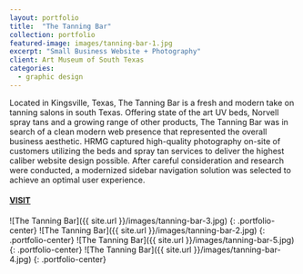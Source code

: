 ```yaml
---
layout: portfolio
title:  "The Tanning Bar"
collection: portfolio
featured-image: images/tanning-bar-1.jpg
excerpt: "Small Business Website + Photography"
client: Art Museum of South Texas
categories:
  - graphic design
---
```


Located in Kingsville, Texas, The Tanning Bar is a fresh and modern take on tanning salons in south Texas. Offering state of the art UV beds, Norvell spray tans and a growing range of other products, The Tanning Bar was in search of a clean modern web presence that represented the overall business aesthetic. HRMG captured high-quality photography on-site of customers utilizing the beds and spray tan services to deliver the highest caliber website design possible. After careful consideration and research were conducted, a modernized sidebar navigation solution was selected to achieve an optimal user experience.

#### [VISIT](https://www.thetanningbartx.com/)


![The Tanning Bar]({{ site.url }}/images/tanning-bar-3.jpg)
{: .portfolio-center}
![The Tanning Bar]({{ site.url }}/images/tanning-bar-2.jpg)
{: .portfolio-center}
![The Tanning Bar]({{ site.url }}/images/tanning-bar-5.jpg)
{: .portfolio-center}
![The Tanning Bar]({{ site.url }}/images/tanning-bar-4.jpg)
{: .portfolio-center}
